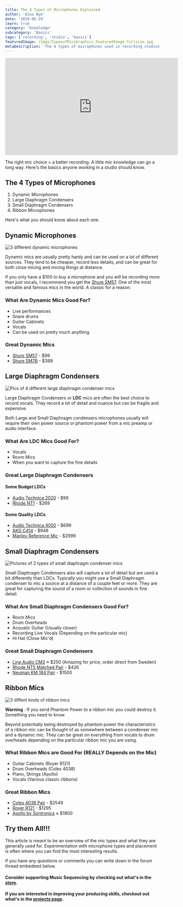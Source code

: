 ```yaml
---
title: The 4 Types of Microphones Explained
author: 'Alex Nye'
date: '2019-05-29'
learn: true
category: 'Knowledge'
subcategory: 'Basics'
tags: ['recording', 'studio', 'basics']
featuredImage: /imgs/TypesofMicsGraphics_FeaturedImage_fullsize.jpg
metaDescription: 'The 4 types of microphones used in recording studios explained and which mic you should choose to record with for different scenarios.'
---
```

<iframe width="560" height="315" src="https://www.youtube-nocookie.com/embed/b-LtSElPnHg" frameborder="0" allow="accelerometer; autoplay; encrypted-media; gyroscope; picture-in-picture" allowfullscreen></iframe>

The right mic choice = a better recording. A little mic knowledge can go a long way. Here's the basics anyone working in a studio should know. 

## The 4 Types of Microphones

1. Dynamic Microphones
2. Large Diaphragm Condensers
3. Small Diaphragm Condensers
4. Ribbon Microphones

Here's what you should know about each one.

## Dynamic Microphones
<img src="./DynamicMicsPic.jpg" alt="3 different dynamic microphones">

Dynamic mics are usually pretty hardy and can be used on a lot of different sources. They tend to be cheaper, record less details, and can be great for both close micing and micing things at distance. 

If you only have a $100 to buy a microphone and you will be recording more than just vocals, I recommend you get the [Shure SM57](https://amzn.to/2YXSNDk). One of the most versatile and famous mics in the world. A classic for a reason.

### What Are Dynamic Mics Good For?

- Live performances
- Snare drums
- Guitar Cabinets 
- Vocals
- Can be used on pretty much anything

### Great Dynamic Mics
- [Shure SM57](https://amzn.to/2YXSNDk) - $99
- [Shure SM7B](https://amzn.to/30Rc4II) - $399

## Large Diaphragm Condensers

<img src="./LargeDiaphargmPic.jpg" alt="Pics of 4 different large diaphragm condenser mics">

Large Diaphragm Condensers or <strong>LDC</strong> mics are often the best choice to record vocals. They record a lot of detail and nuance but can be fragile and expensive. 

Both Large and Small Diaphragm condensers microphones usually will require their own power source or phantom power from a mic preamp or audio interface.

### What Are LDC Mics Good For?
- Vocals
- Room Mics
- When you want to capture the fine details

### Great Large Diaphragm Condensers
#### Some Budget LDCs
- [Audio Technica 2020](https://amzn.to/2WtcdT3) - $99
- [Rhode NT1](https://amzn.to/2VXiaU7) - $269

#### Some Quality LDCs
- [Audio Technica 4050](https://amzn.to/2HKzEz1) - $699
- [AKG C414](https://amzn.to/2EJBoqv) - $948
- [Manley Reference Mic](https://amzn.to/2Z0jQOK) - $2999

## Small Diaphragm Condensers

<img src="./SmallDiaphramPic.jpg" alt="Pictures of 2 types of small diaphragm condenser mics">

Small Diaphragm Condensers also will capture a lot of detail but are used a bit differently than LDCs. Typically you might use a Small Diaphragm condenser to mic a source at a distance of a couple feet or more. They are great for capturing the sound of a room or collection of sounds in fine detail. 

### What Are Small Diaphragm Condensers Good For?
- Room Mics
- Drum Overheads
- Acoustic Guitar (Usually closer)
- Recording Live Vocals (Depending on the particular mic)
- Hi Hat (Close Mic'd)

### Great Small Diaphragm Condensers
- [Line Audio CM3](http://www.lineaudio.se/CM3.html) ≈ $250 (Amazing for price, order direct from Sweden)
- [Rhode NT5 Matched Pair](https://amzn.to/2WrR5g8) - $426
- [Neuman KM 184 Pair](https://amzn.to/2Mx0fV1) - $1500

## Ribbon Mics
<img src="./RibbonMicsPic.jpg" alt="3 diffent kinds of ribbon mics">

**Warning** : If you send Phantom Power to a ribbon mic you could destroy it. Something you need to know.

Beyond potentially being destroyed by phantom power the characteristics of a ribbon mic can be thought of as somewhere between a condenser mic and a dynamic mic. They can be great on everything from vocals to drum overheads depending on the particular ribbon mic you are using. 

### What Ribbon Mics are Good For (REALLY Depends on the Mic)
- Guitar Cabinets (Royer R121)
- Drum Overheads (Coles 4038)
- Piano, Strings (Apollo)
- Vocals (Various classic ribbons)

### Great Ribbon Mics
- [Coles 4038 Pair](https://amzn.to/2MkcwMl) - $2549
- [Royer R121](https://amzn.to/2HK86Kj) - $1295
- [Apollo by Sontronics](http://www.sontronics.com/apollo.htm) ≈ $1800


## Try them All!!!

This article is meant to be an overview of the mic types and what they are generally used for. Experimentation with microphone types and placement is often where you can find the most interesting results. 

If you have any questions or comments you can write down in the forum thread embedeed below. 

#### Consider supporting Music Sequencing by checking out what's in the [store](/store). 

#### If you are interested in improving your producing skills, checkout out what's in the [projects page](/projects).